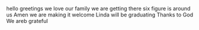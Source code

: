 hello
greetings
we love our family
we are getting there
six figure is around us Amen
we are making it
welcome
Linda will be graduating
Thanks to God
We areb grateful